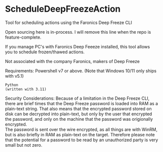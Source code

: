 # ScheduleDeepFreezeAction
Tool for scheduling actions using the Faronics Deep Freeze CLI

Open sourcing here is in-process.  I will remove this line when the repo is feature-complete.

If you manage PC's with Faronics Deep Feeeze installed, this tool allows you to schedule frozen/thawed actions.

Not associated with the company Faronics, makers of Deep Freeze

Requirements:
    Powershell v7 or above.
    (Note that Windows 10/11 only ships with v5.1)

    Python 
    (written with 3.11)

Security Considerations:
    Because of a limitation in the Deep Freeze CLI, there are brief times that the Deep Freeze password
    is loaded into RAM as a plain-text string.  That also means that the encrypted password stored on disk
    can be decrypted into plain-text, but only by the user that encrypted the password, and
    only on the machine that the password was origionally encrypted.  
    The password is sent over the wire encrypted, as all things are with WinRM, but is also briefly in RAM as plain-text on the target.
    Therefore please note that the potential for a password to be read by an unauthorized party is very small but not zero.